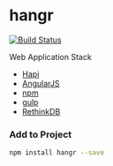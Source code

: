 # hangr

[![Build Status](https://travis-ci.org/hangrJS/hangr.svg?branch=master)](https://travis-ci.org/hangrJS/hangr)

Web Application Stack

* [Hapi](http://hapijs.com)
* [AngularJS](https://angularjs.org)
* [npm](https://www.npmjs.com)
* [gulp](http://gulpjs.com)
* [RethinkDB](https://www.rethinkdb.com)

### Add to Project
```bash
npm install hangr --save
```